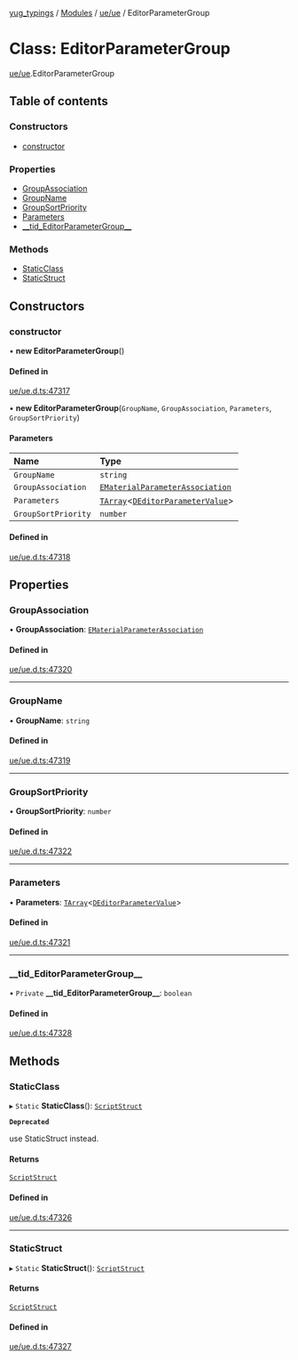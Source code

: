 [yug_typings](../README.md) / [Modules](../modules.md) / [ue/ue](../modules/ue_ue.md) / EditorParameterGroup

# Class: EditorParameterGroup

[ue/ue](../modules/ue_ue.md).EditorParameterGroup

## Table of contents

### Constructors

- [constructor](ue_ue.EditorParameterGroup.md#constructor)

### Properties

- [GroupAssociation](ue_ue.EditorParameterGroup.md#groupassociation)
- [GroupName](ue_ue.EditorParameterGroup.md#groupname)
- [GroupSortPriority](ue_ue.EditorParameterGroup.md#groupsortpriority)
- [Parameters](ue_ue.EditorParameterGroup.md#parameters)
- [\_\_tid\_EditorParameterGroup\_\_](ue_ue.EditorParameterGroup.md#__tid_editorparametergroup__)

### Methods

- [StaticClass](ue_ue.EditorParameterGroup.md#staticclass)
- [StaticStruct](ue_ue.EditorParameterGroup.md#staticstruct)

## Constructors

### constructor

• **new EditorParameterGroup**()

#### Defined in

[ue/ue.d.ts:47317](https://github.com/YugMetaverse/yug_typings/blob/b7d9b19/ue/ue.d.ts#L47317)

• **new EditorParameterGroup**(`GroupName`, `GroupAssociation`, `Parameters`, `GroupSortPriority`)

#### Parameters

| Name | Type |
| :------ | :------ |
| `GroupName` | `string` |
| `GroupAssociation` | [`EMaterialParameterAssociation`](../enums/ue_ue.EMaterialParameterAssociation.md) |
| `Parameters` | [`TArray`](../interfaces/ue_puerts.TArray.md)<[`DEditorParameterValue`](ue_ue.DEditorParameterValue.md)\> |
| `GroupSortPriority` | `number` |

#### Defined in

[ue/ue.d.ts:47318](https://github.com/YugMetaverse/yug_typings/blob/b7d9b19/ue/ue.d.ts#L47318)

## Properties

### GroupAssociation

• **GroupAssociation**: [`EMaterialParameterAssociation`](../enums/ue_ue.EMaterialParameterAssociation.md)

#### Defined in

[ue/ue.d.ts:47320](https://github.com/YugMetaverse/yug_typings/blob/b7d9b19/ue/ue.d.ts#L47320)

___

### GroupName

• **GroupName**: `string`

#### Defined in

[ue/ue.d.ts:47319](https://github.com/YugMetaverse/yug_typings/blob/b7d9b19/ue/ue.d.ts#L47319)

___

### GroupSortPriority

• **GroupSortPriority**: `number`

#### Defined in

[ue/ue.d.ts:47322](https://github.com/YugMetaverse/yug_typings/blob/b7d9b19/ue/ue.d.ts#L47322)

___

### Parameters

• **Parameters**: [`TArray`](../interfaces/ue_puerts.TArray.md)<[`DEditorParameterValue`](ue_ue.DEditorParameterValue.md)\>

#### Defined in

[ue/ue.d.ts:47321](https://github.com/YugMetaverse/yug_typings/blob/b7d9b19/ue/ue.d.ts#L47321)

___

### \_\_tid\_EditorParameterGroup\_\_

• `Private` **\_\_tid\_EditorParameterGroup\_\_**: `boolean`

#### Defined in

[ue/ue.d.ts:47328](https://github.com/YugMetaverse/yug_typings/blob/b7d9b19/ue/ue.d.ts#L47328)

## Methods

### StaticClass

▸ `Static` **StaticClass**(): [`ScriptStruct`](ue_ue.ScriptStruct.md)

**`Deprecated`**

use StaticStruct instead.

#### Returns

[`ScriptStruct`](ue_ue.ScriptStruct.md)

#### Defined in

[ue/ue.d.ts:47326](https://github.com/YugMetaverse/yug_typings/blob/b7d9b19/ue/ue.d.ts#L47326)

___

### StaticStruct

▸ `Static` **StaticStruct**(): [`ScriptStruct`](ue_ue.ScriptStruct.md)

#### Returns

[`ScriptStruct`](ue_ue.ScriptStruct.md)

#### Defined in

[ue/ue.d.ts:47327](https://github.com/YugMetaverse/yug_typings/blob/b7d9b19/ue/ue.d.ts#L47327)
